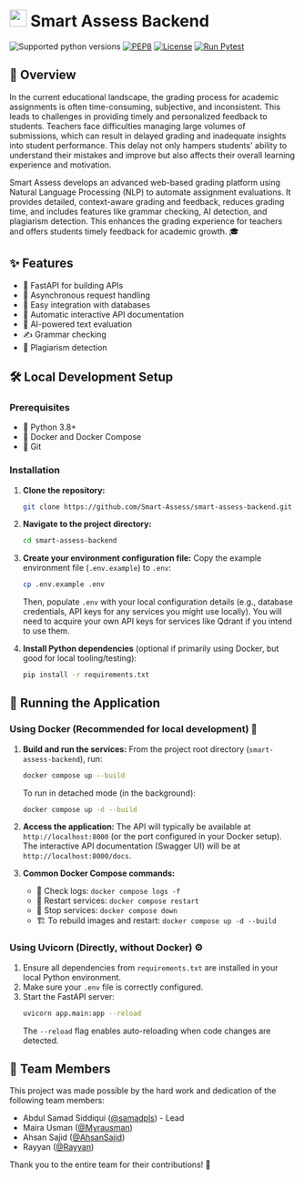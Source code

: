 # <img src="https://github.com/smart-Assess.png"  height=30px> Smart Assess Backend 

![Supported python versions](https://img.shields.io/badge/python-3.7%20%7C%203.8%20%7C%203.9%20%7C%203.10%20%7C%203.11-blue)
[![PEP8](https://img.shields.io/badge/code%20style-pep8-black.svg)](https://www.python.org/dev/peps/pep-0008/)
[![License](https://img.shields.io/badge/License-MIT%202.0-blue.svg)](LICENSE)
[![Run Pytest](https://github.com/samadpls/BestRAG/actions/workflows/pytest.yml/badge.svg?branch=main)](https://github.com/samadpls/BestRAG/actions/workflows/pytest.yml)

## 🌟 Overview

In the current educational landscape, the grading process for academic assignments is often time-consuming, subjective, and inconsistent. This leads to challenges in providing timely and personalized feedback to students. Teachers face difficulties managing large volumes of submissions, which can result in delayed grading and inadequate insights into student performance. This delay not only hampers students' ability to understand their mistakes and improve but also affects their overall learning experience and motivation.

Smart Assess develops an advanced web-based grading platform using Natural Language Processing (NLP) to automate assignment evaluations. It provides detailed, context-aware grading and feedback, reduces grading time, and includes features like grammar checking, AI detection, and plagiarism detection. This enhances the grading experience for teachers and offers students timely feedback for academic growth. 🎓

## ✨ Features
-   🚀 FastAPI for building APIs
-   🔄 Asynchronous request handling
-   💾 Easy integration with databases
-   📖 Automatic interactive API documentation
-   🤖 AI-powered text evaluation
-   ✍️ Grammar checking
-   🔎 Plagiarism detection

## 🛠️ Local Development Setup

### Prerequisites
-   🐍 Python 3.8+
-   🐳 Docker and Docker Compose
-   🐙 Git

### Installation
1.  **Clone the repository:**
    ```bash
    git clone https://github.com/Smart-Assess/smart-assess-backend.git
    ```
2.  **Navigate to the project directory:**
    ```bash
    cd smart-assess-backend
    ```
3.  **Create your environment configuration file:**
    Copy the example environment file (`.env.example`) to `.env`:
    ```bash
    cp .env.example .env 
    ```
    Then, populate `.env` with your local configuration details (e.g., database credentials, API keys for any services you might use locally). You will need to acquire your own API keys for services like Qdrant if you intend to use them.

4.  **Install Python dependencies** (optional if primarily using Docker, but good for local tooling/testing):
    ```bash
    pip install -r requirements.txt
    ```

## 🚀 Running the Application

### Using Docker (Recommended for local development) 🐳

1.  **Build and run the services:**
    From the project root directory (`smart-assess-backend`), run:
    ```bash
    docker compose up --build
    ```
    To run in detached mode (in the background):
    ```bash
    docker compose up -d --build
    ```

2.  **Access the application:**
    The API will typically be available at `http://localhost:8000` (or the port configured in your Docker setup). The interactive API documentation (Swagger UI) will be at `http://localhost:8000/docs`.

3.  **Common Docker Compose commands:**
    *   📜 Check logs: `docker compose logs -f`
    *   🔄 Restart services: `docker compose restart`
    *   🛑 Stop services: `docker compose down`
    *   🏗️ To rebuild images and restart: `docker compose up -d --build`

### Using Uvicorn (Directly, without Docker) ⚙️

1.  Ensure all dependencies from `requirements.txt` are installed in your local Python environment.
2.  Make sure your `.env` file is correctly configured.
3.  Start the FastAPI server:
    ```bash
    uvicorn app.main:app --reload
    ```
    The `--reload` flag enables auto-reloading when code changes are detected.

## 👥 Team Members

This project was made possible by the hard work and dedication of the following team members:

-   Abdul Samad Siddiqui ([@samadpls](https://github.com/samadpls)) - Lead
-   Maira Usman ([@Myrausman](https://github.com/Myrausman))
-   Ahsan Sajid ([@AhsanSajid](https://github.com/AhsanSajid))
-   Rayyan ([@Rayyan](https://github.com/Rayyan))

Thank you to the entire team for their contributions! 🎉